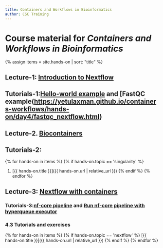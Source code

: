 ```yaml
---
title: Containers and Workflows in Bioinformatics
author: CSC Training
---
```


# Course material for _Containers and Workflows in Bioinformatics_ 

{% assign items = site.hands-on |  sort: "title" %}


## Lecture-1: [Introduction to Nextflow](https://a3s.fi/CSC_training/Introduction_workflows.pdf)
## Tutorials-1:[Hello-world example](https://yetulaxman.github.io/containers-workflows/hands-on/day4/hello-world-nextflow.html)  and [FastQC example(https://yetulaxman.github.io/containers-workflows/hands-on/day4/fastqc_nextflow.html)
## Lecture-2. [Biocontainers](https://a3s.fi/CSC_training/Biocontainers.pdf)
## Tutorials-2:
{% for hands-on in items %}
{% if hands-on.topic == 'singularity' %}
1. [{{ hands-on.title }}]({{ hands-on.url | relative_url }})
{% endif %}
{% endfor %}

## Lecture-3:  [Nextflow with containers](https://a3s.fi/CSC_training/Workflows_singularity_containers.pdf)
### Tutorials-3:[nf-core pipeline](https://yetulaxman.github.io/containers-workflows/hands-on/day4/nf-core.html) and [Run nf-core pipeline with hyperqueue executor](https://yetulaxman.github.io/containers-workflows/hands-on/day4/nf-core-hyperqueue.html)
### 4.3 Tutorials and exercises
{% for hands-on in items %}
{% if hands-on.topic == 'nextflow' %}
[{{ hands-on.title }}]({{ hands-on.url | relative_url }})
{% endif %}
{% endfor %}

   
